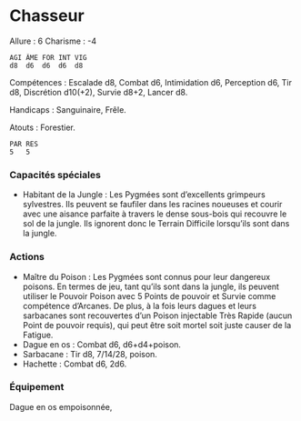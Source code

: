 # Chasseur

Allure : 6
Charisme : -4

	AGI	ÂME	FOR	INT	VIG
	d8	d6	d6	d6	d8

Compétences : Escalade d8, Combat d6, Intimidation d6, Perception d6, Tir d8, Discrétion d10(+2), Survie d8+2, Lancer d8.

Handicaps : Sanguinaire, Frêle.

Atouts : Forestier.

	PAR	RES
	5	5

### Capacités spéciales
- Habitant de la Jungle : Les Pygmées sont d’excellents grimpeurs sylvestres. Ils peuvent se faufiler dans les racines noueuses et courir avec une aisance parfaite à travers le dense sous-bois qui recouvre le sol de la jungle. Ils ignorent donc le Terrain Difficile lorsqu’ils sont dans la jungle.

### Actions
- Maître du Poison : Les Pygmées sont connus pour leur dangereux poisons. En termes de jeu, tant qu’ils sont dans la jungle, ils peuvent utiliser le Pouvoir Poison avec 5 Points de pouvoir et Survie comme compétence d’Arcanes. De plus, à la fois leurs dagues et leurs sarbacanes sont recouvertes d’un Poison injectable Très Rapide (aucun Point de pouvoir requis), qui peut être soit mortel soit juste causer de la Fatigue.
- Dague en os : Combat d6, d6+d4+poison.
- Sarbacane : Tir d8, 7/14/28, poison.
- Hachette : Combat d6, 2d6.

### Équipement
Dague en os empoisonnée,